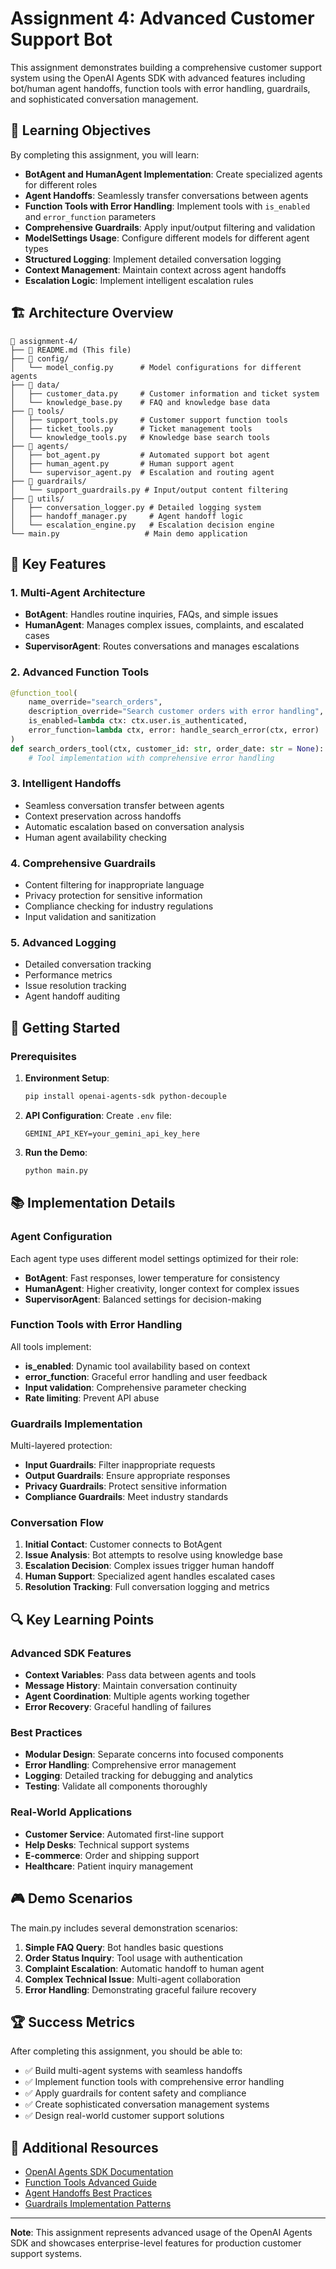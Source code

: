 # Assignment 4: Advanced Customer Support Bot

This assignment demonstrates building a comprehensive customer support system using the OpenAI Agents SDK with advanced features including bot/human agent handoffs, function tools with error handling, guardrails, and sophisticated conversation management.

## 🎯 Learning Objectives

By completing this assignment, you will learn:
- **BotAgent and HumanAgent Implementation**: Create specialized agents for different roles
- **Agent Handoffs**: Seamlessly transfer conversations between agents
- **Function Tools with Error Handling**: Implement tools with `is_enabled` and `error_function` parameters
- **Comprehensive Guardrails**: Apply input/output filtering and validation
- **ModelSettings Usage**: Configure different models for different agent types
- **Structured Logging**: Implement detailed conversation logging
- **Context Management**: Maintain context across agent handoffs
- **Escalation Logic**: Implement intelligent escalation rules

## 🏗️ Architecture Overview

```
📁 assignment-4/
├── 📄 README.md (This file)
├── 📁 config/
│   └── model_config.py      # Model configurations for different agents
├── 📁 data/
│   ├── customer_data.py     # Customer information and ticket system
│   └── knowledge_base.py    # FAQ and knowledge base data
├── 📁 tools/
│   ├── support_tools.py     # Customer support function tools
│   ├── ticket_tools.py      # Ticket management tools
│   └── knowledge_tools.py   # Knowledge base search tools
├── 📁 agents/
│   ├── bot_agent.py         # Automated support bot agent
│   ├── human_agent.py       # Human support agent
│   └── supervisor_agent.py  # Escalation and routing agent
├── 📁 guardrails/
│   └── support_guardrails.py # Input/output content filtering
├── 📁 utils/
│   ├── conversation_logger.py # Detailed logging system
│   ├── handoff_manager.py     # Agent handoff logic
│   └── escalation_engine.py   # Escalation decision engine
└── main.py                   # Main demo application
```

## 🔧 Key Features

### 1. Multi-Agent Architecture
- **BotAgent**: Handles routine inquiries, FAQs, and simple issues
- **HumanAgent**: Manages complex issues, complaints, and escalated cases
- **SupervisorAgent**: Routes conversations and manages escalations

### 2. Advanced Function Tools
```python
@function_tool(
    name_override="search_orders",
    description_override="Search customer orders with error handling",
    is_enabled=lambda ctx: ctx.user.is_authenticated,
    error_function=lambda ctx, error: handle_search_error(ctx, error)
)
def search_orders_tool(ctx, customer_id: str, order_date: str = None):
    # Tool implementation with comprehensive error handling
```

### 3. Intelligent Handoffs
- Seamless conversation transfer between agents
- Context preservation across handoffs
- Automatic escalation based on conversation analysis
- Human agent availability checking

### 4. Comprehensive Guardrails
- Content filtering for inappropriate language
- Privacy protection for sensitive information
- Compliance checking for industry regulations
- Input validation and sanitization

### 5. Advanced Logging
- Detailed conversation tracking
- Performance metrics
- Issue resolution tracking
- Agent handoff auditing

## 🚀 Getting Started

### Prerequisites
1. **Environment Setup**:
   ```bash
   pip install openai-agents-sdk python-decouple
   ```

2. **API Configuration**:
   Create `.env` file:
   ```
   GEMINI_API_KEY=your_gemini_api_key_here
   ```

3. **Run the Demo**:
   ```bash
   python main.py
   ```

## 📚 Implementation Details

### Agent Configuration
Each agent type uses different model settings optimized for their role:

- **BotAgent**: Fast responses, lower temperature for consistency
- **HumanAgent**: Higher creativity, longer context for complex issues  
- **SupervisorAgent**: Balanced settings for decision-making

### Function Tools with Error Handling
All tools implement:
- **is_enabled**: Dynamic tool availability based on context
- **error_function**: Graceful error handling and user feedback
- **Input validation**: Comprehensive parameter checking
- **Rate limiting**: Prevent API abuse

### Guardrails Implementation  
Multi-layered protection:
- **Input Guardrails**: Filter inappropriate requests
- **Output Guardrails**: Ensure appropriate responses
- **Privacy Guardrails**: Protect sensitive information
- **Compliance Guardrails**: Meet industry standards

### Conversation Flow
1. **Initial Contact**: Customer connects to BotAgent
2. **Issue Analysis**: Bot attempts to resolve using knowledge base
3. **Escalation Decision**: Complex issues trigger human handoff
4. **Human Support**: Specialized agent handles escalated cases
5. **Resolution Tracking**: Full conversation logging and metrics

## 🔍 Key Learning Points

### Advanced SDK Features
- **Context Variables**: Pass data between agents and tools
- **Message History**: Maintain conversation continuity
- **Agent Coordination**: Multiple agents working together
- **Error Recovery**: Graceful handling of failures

### Best Practices
- **Modular Design**: Separate concerns into focused components
- **Error Handling**: Comprehensive error management
- **Logging**: Detailed tracking for debugging and analytics
- **Testing**: Validate all components thoroughly

### Real-World Applications
- **Customer Service**: Automated first-line support
- **Help Desks**: Technical support systems
- **E-commerce**: Order and shipping support
- **Healthcare**: Patient inquiry management

## 🎮 Demo Scenarios

The main.py includes several demonstration scenarios:

1. **Simple FAQ Query**: Bot handles basic questions
2. **Order Status Inquiry**: Tool usage with authentication
3. **Complaint Escalation**: Automatic handoff to human agent
4. **Complex Technical Issue**: Multi-agent collaboration
5. **Error Handling**: Demonstrating graceful failure recovery

## 🏆 Success Metrics

After completing this assignment, you should be able to:
- ✅ Build multi-agent systems with seamless handoffs
- ✅ Implement function tools with comprehensive error handling
- ✅ Apply guardrails for content safety and compliance
- ✅ Create sophisticated conversation management systems
- ✅ Design real-world customer support solutions

## 📖 Additional Resources

- [OpenAI Agents SDK Documentation](https://github.com/openai/agents-sdk)
- [Function Tools Advanced Guide](https://docs.openai.com/agents/function-tools)
- [Agent Handoffs Best Practices](https://docs.openai.com/agents/handoffs)
- [Guardrails Implementation Patterns](https://docs.openai.com/agents/guardrails)

---

**Note**: This assignment represents advanced usage of the OpenAI Agents SDK and showcases enterprise-level features for production customer support systems.
